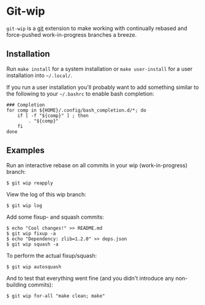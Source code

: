 <!-- SPDX-License-Identifier: CC-BY-SA-4.0 -->
<!-- Copyright 2018, Mattias Bengtsson <mattias.jc.bengtsson@gmail.com> -->

# Git-wip #

`git-wip` is a [git][git] extension to make working with continually rebased and
force-pushed work-in-progress branches a breeze.

## Installation ##

Run `make install` for a system installation or `make user-install` for a user
installation into `~/.local/`.

If you run a user installation you'll probably want to add something similar to
the following to your `~/.bashrc` to enable bash completion:

```shell
### Completion
for comp in ${HOME}/.config/bash_completion.d/*; do
    if [ -f "${comp}" ] ; then
        . "${comp}"
    fi
done

```

## Examples ##

Run an interactive rebase on all commits in your wip (work-in-progress) branch:

```shell
$ git wip reapply
```

View the log of this wip branch:

```shell
$ git wip log
```

Add some fixup- and squash commits:

```shell
$ echo "Cool changes!" >> README.md
$ git wip fixup -a
$ echo "Dependency: zlib=1.2.0" >> deps.json
$ git wip squash -a
```

To perform the actual fixup/squash:

```shell
$ git wip autosquash
```

And to test that everything went fine (and you didn't introduce any non-building
commits):

```shell
$ git wip for-all "make clean; make"
```

[git]: https://git-scm.com/
